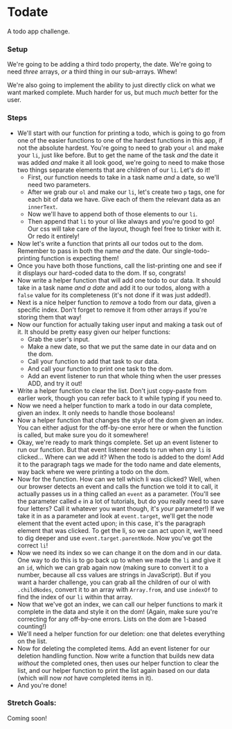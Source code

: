 # Todate

A todo app challenge.


### Setup

We're going to be adding a third todo property, the date. We're going to need *three* arrays, *or* a third thing in our sub-arrays. Whew!

We're also going to implement the ability to just directly click on what we want marked complete. Much harder for us, but much *much* better for the user.


### Steps

* We'll start with our function for printing a todo, which is going to go from one of the easier functions to one of the hardest functions in this app, if not the absolute hardest. You're going to need to grab your `ol` and make your `li`, just like before. But to get the name of the task *and* the date it was added *and* make it all look good, we're going to need to make those two things separate elements that are children of our `li`. Let's do it!
  * First, our function needs to take in a task name *and* a date, so we'll need two parameters.
  * After we grab our `ol` and make our `li`, let's create two `p` tags, one for each bit of data we have. Give each of them the relevant data as an `innerText`.
  * Now we'll have to append both of those elements to our `li`.
  * Then append that `li` to your ol like always and you're good to go! Our css will take care of the layout, though feel free to tinker with it. Or redo it entirely!
* Now let's write a function that prints all our todos out to the dom. Remember to pass in both the name *and* the date. Our single-todo-printing function is expecting them!
* Once you have both those functions, call the list-printing one and see if it displays our hard-coded data to the dom. If so, congrats!
* Now write a helper function that will add one todo to our data. It should take in a task name *and a date* and add it to our todos, along with a `false` value for its completeness (it's not done if it was just added!).
* Next is a nice helper function to *remove* a todo from our data, given a specific index. Don't forget to remove it from other arrays if you're storing them that way!
* Now our function for actually taking user input and making a task out of it. It should be pretty easy given our helper functions:
  * Grab the user's input.
  * Make a new date, so that we put the same date in our data and on the dom.
  * Call your function to add that task to our data.
  * And call your function to print one task to the dom.
  * Add an event listener to run that whole thing when the user presses ADD, and try it out!
* Write a helper function to clear the list. Don't just copy-paste from earlier work, though you can refer back to it while typing if you need to.
* Now we need a helper function to mark a todo in our data complete, given an index. It only needs to handle those booleans!
* Now a helper function that changes the style of the dom given an index. You can either adjust for the off-by-one error here or when the function is called, but make sure you do it somewhere!
* Okay, we're ready to mark things complete. Set up an event listener to run our function. But that event listener needs to run when _any_ `li` is clicked... Where can we add it? When the todo is added to the dom! Add it to the paragraph tags we made for the todo name and date elements, way back where we were printing a todo on the dom.
* Now for the function. How can we tell which li was clicked? Well, when our browser detects an event and calls the function we told it to call, it actually passes us in a thing called an `event` as a parameter. (You'll see the parameter called `e` in a lot of tutorials, but do you really need to save four letters? Call it whatever you want though, it's *your* parameter!) If we take it in as a parameter and look at `event.target`, we'll get the node element that the event acted upon; in this case, it's the paragraph element that was clicked. To get the li, so we can act upon it, we'll need to dig deeper and use `event.target.parentNode`. Now you've got the correct `li`!
* Now we need its index so we can change it on the dom and in our data. One way to do this is to go back up to when we made the `li` and give it an `id`, which we can grab again now (making sure to convert it to a number, because all css values are strings in JavaScript). But if you want a harder challenge, you can grab all the children of our ol with `.childNodes`, convert it to an array with `Array.from`, and use `indexOf` to find the index of our `li` within that array.
* Now that we've got an index, we can call our helper functions to mark it complete in the data and style it on the dom! (Again, make sure you're correcting for any off-by-one errors. Lists on the dom are 1-based counting!)
* We'll need a helper function for our deletion: one that deletes everything on the list.
* Now for deleting the completed items. Add an event listener for our deletion handling function. Now write a function that builds new data *without* the completed ones, then uses our helper function to clear the list, and our helper function to print the list again based on our data (which will now *not* have completed items in it).
* And you're done!


### Stretch Goals:

Coming soon!